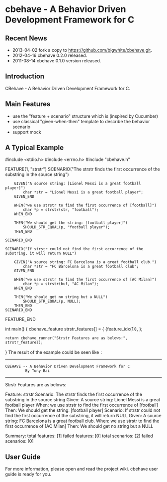 cbehave - A Behavior Driven Development Framework for C
=======

Recent News
-----------
 - 2013-04-02 fork a copy to https://github.com/bigwhite/cbehave.git.
 - 2012-04-16 cbehave 0.2.0 released.
 - 2011-08-14 cbehave 0.1.0 version released.

Introduction
-------------
CBehave - A Behavior Driven Development Framework for C.

Main Features
-------------

 - use the "feature + scenario" structure which is (inspired by Cucumber)
 - use classical "given-when-then" template to describe the behavior scenario
 - support mock

A Typical Example
-------------

#include <stdio.h>
#include <errno.h>
#include "cbehave.h"

FEATURE(1, "strstr")
    SCENARIO("The strstr finds the first occurrence of the substring in the source string")

        GIVEN("A source string: [Lionel Messi is a great football player]")
            char *str = "Lionel Messi is a great football player";
        GIVEN_END

        WHEN("we use strstr to find the first occurrence of [football]")
            char *p = strstr(str, "football");
        WHEN_END

        THEN("We should get the string: [football player]")
            SHOULD_STR_EQUAL(p, "football player");
        THEN_END

    SCENARIO_END

    SCENARIO("If strstr could not find the first occurrence of the substring, it will return NULL")

        GIVEN("A source string: FC Barcelona is a great football club.")
            char *str = "FC Barcelona is a great football club";
        GIVEN_END

        WHEN("we use strstr to find the first occurrence of [AC Milan]")
            char *p = strstr(buf, "AC Milan");
        WHEN_END

        THEN("We should get no string but a NULL")
            SHOULD_STR_EQUAL(p, NULL);
        THEN_END
    SCENARIO_END
FEATURE_END

int main() {
    cbehave_feature strstr_features[] = {
        {feature_idx(1)},
    };

    return cbehave_runner("Strstr Features are as belows:", strstr_features);
}
The result of the example could be seen like：

*******************************************************************
    CBEHAVE -- A Behavior Driven Development Framework for C
             By Tony Bai
*******************************************************************
Strstr Features are as belows:

Feature: strstr
    Scenario: The strstr finds the first occurrence of the substring in the source string
        Given: A source string: Lionel Messi is a great football player
        When: we use strstr to find the first occurrence of [football]
        Then: We should get the string: [football player]
    Scenario: If strstr could not find the first occurrence of the substring, it will return NULL
        Given: A source string: FC Barcelona is a great football club.
        When: we use strstr to find the first occurrence of [AC Milan]
        Then: We should get no string but a NULL

Summary:
    total features: [1]
    failed features: [0]
    total scenarios: [2]
    failed scenarios: [0]

User Guide
-------------
For more information, please open and read the project wiki. cbehave user guide is ready for you.
